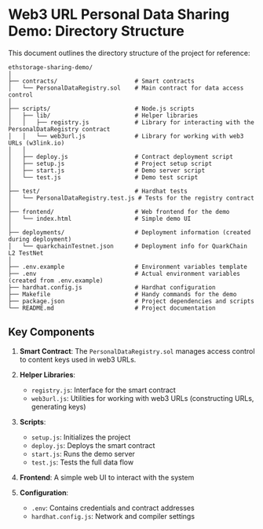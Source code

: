 # Web3 URL Personal Data Sharing Demo: Directory Structure

This document outlines the directory structure of the project for reference:

```
ethstorage-sharing-demo/
│
├── contracts/                      # Smart contracts
│   └── PersonalDataRegistry.sol    # Main contract for data access control
│
├── scripts/                        # Node.js scripts
│   ├── lib/                        # Helper libraries
│   │   ├── registry.js             # Library for interacting with the PersonalDataRegistry contract
│   │   └── web3url.js              # Library for working with web3 URLs (w3link.io)
│   │
│   ├── deploy.js                   # Contract deployment script
│   ├── setup.js                    # Project setup script
│   ├── start.js                    # Demo server script
│   └── test.js                     # Demo test script
│
├── test/                           # Hardhat tests
│   └── PersonalDataRegistry.test.js # Tests for the registry contract
│
├── frontend/                       # Web frontend for the demo
│   └── index.html                  # Simple demo UI
│
├── deployments/                    # Deployment information (created during deployment)
│   └── quarkchainTestnet.json      # Deployment info for QuarkChain L2 TestNet
│
├── .env.example                    # Environment variables template
├── .env                            # Actual environment variables (created from .env.example)
├── hardhat.config.js               # Hardhat configuration
├── Makefile                        # Handy commands for the demo
├── package.json                    # Project dependencies and scripts
└── README.md                       # Project documentation
```

## Key Components

1. **Smart Contract**: The `PersonalDataRegistry.sol` manages access control to content keys used in web3 URLs.

2. **Helper Libraries**:
   - `registry.js`: Interface for the smart contract
   - `web3url.js`: Utilities for working with web3 URLs (constructing URLs, generating keys)

3. **Scripts**:
   - `setup.js`: Initializes the project
   - `deploy.js`: Deploys the smart contract
   - `start.js`: Runs the demo server
   - `test.js`: Tests the full data flow

4. **Frontend**: A simple web UI to interact with the system

5. **Configuration**:
   - `.env`: Contains credentials and contract addresses
   - `hardhat.config.js`: Network and compiler settings 